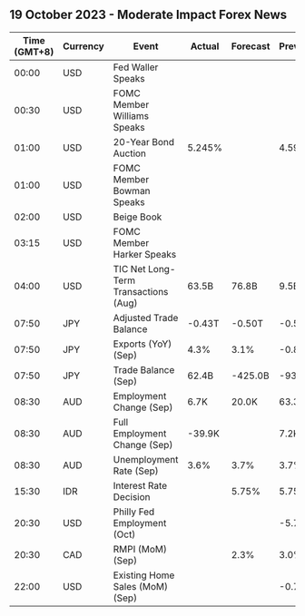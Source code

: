 ## 19 October 2023 - Moderate Impact Forex News

| Time (GMT+8) | Currency | Event | Actual | Forecast | Previous |
|------|----------|-------|--------|----------|----------|
| 00:00 | USD | Fed Waller Speaks |  |  |  |
| 00:30 | USD | FOMC Member Williams Speaks |  |  |  |
| 01:00 | USD | 20-Year Bond Auction | 5.245% |  | 4.592% |
| 01:00 | USD | FOMC Member Bowman Speaks |  |  |  |
| 02:00 | USD | Beige Book |  |  |  |
| 03:15 | USD | FOMC Member Harker Speaks |  |  |  |
| 04:00 | USD | TIC Net Long-Term Transactions (Aug) | 63.5B | 76.8B | 9.5B |
| 07:50 | JPY | Adjusted Trade Balance | -0.43T | -0.50T | -0.55T |
| 07:50 | JPY | Exports (YoY) (Sep) | 4.3% | 3.1% | -0.8% |
| 07:50 | JPY | Trade Balance (Sep) | 62.4B | -425.0B | -937.8B |
| 08:30 | AUD | Employment Change (Sep) | 6.7K | 20.0K | 63.3K |
| 08:30 | AUD | Full Employment Change (Sep) | -39.9K |  | 7.2K |
| 08:30 | AUD | Unemployment Rate (Sep) | 3.6% | 3.7% | 3.7% |
| 15:30 | IDR | Interest Rate Decision |  | 5.75% | 5.75% |
| 20:30 | USD | Philly Fed Employment (Oct) |  |  | -5.7 |
| 20:30 | CAD | RMPI (MoM) (Sep) |  | 2.3% | 3.0% |
| 22:00 | USD | Existing Home Sales (MoM) (Sep) |  |  | -0.7% |
